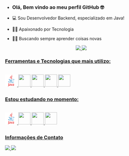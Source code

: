 - ### Olá, Bem vindo ao meu perfil GitHub 🤓

- 💻 Sou Desenvolvedor Backend, especializado em Java!
- 👨‍💻 Apaixonado por Tecnologia
- 👨‍🏫 Buscando sempre aprender coisas novas

<div align="center">
  <a href="https://github.com/rudzzz">
  <img height="180em" src="https://github-readme-stats.vercel.app/api?username=rudzzz&show_icons=true&theme=merko&include_all_commits=true&count_private=true"/>
  <img height="180em" src="https://github-readme-stats.vercel.app/api/top-langs/?username=rudzzz&layout=compact&langs_count=7&theme=merko"/>
</div>
  
 ### Ferramentas e Tecnologias que mais utilizo:
<div style="display: inline_block"><br>
  <img width= 40 height=40 float:left  src="https://raw.githubusercontent.com/devicons/devicon/master/icons/java/java-original-wordmark.svg">
  <img src="https://cdn.jsdelivr.net/gh/devicons/devicon/icons/spring/spring-original.svg" width= 40 height=40 />
  <img src="https://cdn.jsdelivr.net/gh/devicons/devicon/icons/postgresql/postgresql-original-wordmark.svg" width= 40 height=40/>
  <img src="https://cdn.jsdelivr.net/gh/devicons/devicon/icons/mysql/mysql-original-wordmark.svg" width= 40 height=40/>
  <img src="https://cdn.jsdelivr.net/gh/devicons/devicon/icons/react/react-original-wordmark.svg" width= 40 height=40 />
</div>

##

### Estou estudando no momento:
  <div style="display: inline_block"><br>
    <img width= 40 height=40 float:left  src="https://raw.githubusercontent.com/devicons/devicon/master/icons/java/java-original-wordmark.svg">
    <img src="https://cdn.jsdelivr.net/gh/devicons/devicon/icons/spring/spring-original.svg" width= 40 height=40 />
    <img src="https://cdn.jsdelivr.net/gh/devicons/devicon/icons/react/react-original-wordmark.svg" width= 40 height=40 />
    <img src="https://cdn.jsdelivr.net/gh/devicons/devicon/icons/typescript/typescript-original.svg" width= 40 height=40 />
  </div>
 
##
### Informações de Contato
<div>
  <a href="https://www.linkedin.com/in/acir-rudson-149704211/" target="_blank">
    <img src="https://img.shields.io/badge/LinkedIn-0077B5?style=for-the-badge&logo=linkedin&logoColor=white" target="_blank">
  </a> 
  <a href = "mailto:rudsolza13@gmail.com" target="_blank">
    <img src="https://img.shields.io/badge/Gmail-D14836?style=for-the-badge&logo=gmail&logoColor=white" target="_blank">
  </a>
</div>
  
